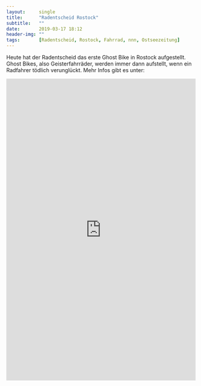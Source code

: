 ```yaml
---
layout:     single
title:      "Radentscheid Rostock"
subtitle:   ""
date:       2019-03-17 18:12
header-img: ""
tags:       [Radentscheid, Rostock, Fahrrad, nnn, Ostseezeitung]
---
```


Heute hat der Radentscheid das erste Ghost Bike in Rostock aufgestellt. Ghost Bikes, also Geisterfahrräder, werden immer dann aufstellt, wenn ein Radfahrer tödlich verunglückt. Mehr Infos gibt es unter:

<iframe src="https://www.facebook.com/plugins/post.php?href=https%3A%2F%2Fwww.facebook.com%2FRadentscheidHRO%2Fposts%2F1985460108415129&width=500" width="500" height="797" style="border:none;overflow:hidden" scrolling="no" frameborder="0" allowTransparency="true" allow="encrypted-media"></iframe>

